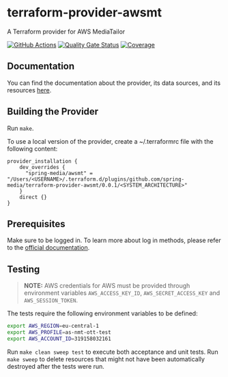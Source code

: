 # terraform-provider-awsmt
A Terraform provider for AWS MediaTailor


[![GitHub Actions](https://github.com/spring-media/ott-tfprovider-awsmt/workflows/CI/badge.svg?branch=main)](https://github.com/spring-media/ott-tfprovider-awsmt/actions?workflow=CI)
[![Quality Gate Status](https://sonarcloud.io/api/project_badges/measure?project=spring-media_ott-tfprovider-awsmt&metric=alert_status&token=06d658832169745b96bb3266679443282e48ace4)](https://sonarcloud.io/summary/new_code?id=spring-media_ott-tfprovider-awsmt)
[![Coverage](https://sonarcloud.io/api/project_badges/measure?project=spring-media_ott-tfprovider-awsmt&metric=coverage&token=06d658832169745b96bb3266679443282e48ace4)](https://sonarcloud.io/summary/new_code?id=spring-media_ott-tfprovider-awsmt)

## Documentation

You can find the documentation about the provider, its data sources, and its resources [here](https://registry.terraform.io/providers/spring-media/awsmt/latest/docs).

## Building the Provider

Run `make`.

To use a local version of the provider, create a ~/.terraformrc file with the following content:
```
provider_installation {
    dev_overrides {
      "spring-media/awsmt" = "/Users/<USERNAME>/.terraform.d/plugins/github.com/spring-media/terraform-provider-awsmt/0.0.1/<SYSTEM_ARCHITECTURE>"
    }
    direct {}
}
```

## Prerequisites

Make sure to be logged in. To learn more about log in methods, please refer to the [official documentation](https://registry.terraform.io/providers/spring-media/awsmt/latest/docs).

## Testing

> **NOTE:** AWS credentials for AWS must be provided through environment variables `AWS_ACCESS_KEY_ID`,
> `AWS_SECRET_ACCESS_KEY` and `AWS_SESSION_TOKEN`.

The tests require the following environment variables to be defined:

```bash
export AWS_REGION=eu-central-1
export AWS_PROFILE=as-nmt-ott-test
export AWS_ACCOUNT_ID=319158032161
```

Run `make clean sweep test` to execute both acceptance and unit tests.
Run `make sweep` to delete resources that might not have been automatically destroyed after the tests were run.

